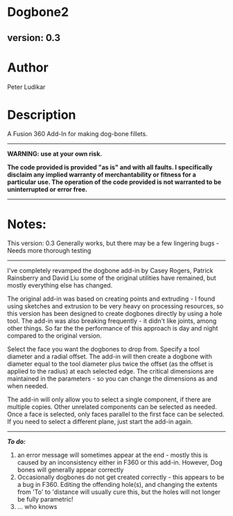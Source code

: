 Dogbone2
===
## version: 0.3

Author
===

Peter Ludikar

Description
===

A Fusion 360 Add-In for making dog-bone fillets.

---

**WARNING: use at your own risk.**

**The code provided is provided "as is" and with all faults. I specifically disclaim any implied warranty of merchantability or fitness for a particular use. The operation of the code provided is not warranted to be uninterrupted or error free.**

---

Notes:
===

This version: 0.3  Generally works, but there may be a few lingering bugs - Needs more thorough testing

---

I've completely revamped the dogbone add-in by Casey Rogers, Patrick Rainsberry and David Liu
some of the original utilities have remained, but mostly everything else has changed.

The original add-in was based on creating points and extruding - I found using sketches and extrusion to be very heavy 
on processing resources, so this version has been designed to create dogbones directly by using a hole tool. The add-in was also breaking frequently - it didn't like joints, among other things.  So far the
the performance of this approach is day and night compared to the original version. 

Select the face you want the dogbones to drop from. Specify a tool diameter and a radial offset.
The add-in will then create a dogbone with diameter equal to the tool diameter plus twice the offset (as the offset is applied to the radius) at each selected edge.  The critical dimensions are maintained in the parameters - so you can change the dimensions as and when needed.  

The add-in will only allow you to select a single component, if there are multiple copies.  Other unrelated components can be selected as needed.  Once a face is selected, only faces parallel to the first face can be selected.  If you need to select a different plane, just start the add-in again.

---

***To do:***

1. an error message will sometimes appear at the end - mostly this is caused by an inconsistency either in F360 or this add-in.  However, Dog bones will generally appear correctly
2. Occasionally dogbones do not get created correctly - this appears to be a bug in F360.  Editing the offending hole(s), and changing the extents from 'To' to 'distance will usually cure this, but the holes will not longer be fully parametric!
3. ... who knows
